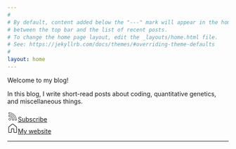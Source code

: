 ```yaml
---
#
# By default, content added below the "---" mark will appear in the home page
# between the top bar and the list of recent posts.
# To change the home page layout, edit the _layouts/home.html file.
# See: https://jekyllrb.com/docs/themes/#overriding-theme-defaults
#
layout: home
---
```


Welcome to my blog!

In this blog, I write short-read posts about coding, quantitative genetics, and miscellaneous things.

[![RSS](./icons/rss.png "RSS")](https://nilforooshan.github.io/blog/feed.xml)[Subscribe](https://nilforooshan.github.io/blog/feed.xml "RSS")   
[![Homepage](./icons/homepage.png "Homepage")](https://nilforooshan.github.io/)[My website](https://nilforooshan.github.io/ "Homepage")

---
